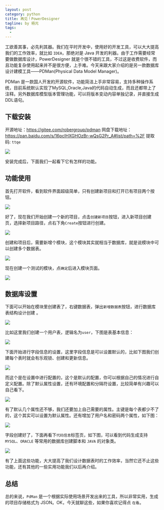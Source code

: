 ```yaml
---
layout: post
category: python
title: 再见！PowerDesigner
tagline: by 極光
tags:
  - 
---
```


工欲善其事，必先利其器。我们在平时开发中，使用好的开发工具，可以大大提高我们的工作效率，就比如 `IDEA`，那绝对是 Java 开发的利器。由于工作需要经常要做数据库设计，PowerDesigner 就是个很不错的工具，不过这是收费软件，而且功能复杂使用起来并不是很方便，上手难。今天来跟大家介绍的是另一款数据库设计建模工具——PDMan(Physical Data Model Manager)。

<!--more-->

PDMan 是一款国人开发的开源软件，功能简洁上手非常容易，支持多种操作系统，目前系统默认实现了MySQL,Oracle,Java的代码自动生成，而且还都带上了注释。另外数据库模型版本管理功能，可以将版本变动内容单独记录，并直接生成DDL语句。

## 下载安装

开源地址：https://gitee.com/robergroup/pdman
网盘下载地址：https://pan.baidu.com/s/16pcIHXGHOzBr-wQsG2Pr_A#list/path=%2F   提取码: `ttqe`

![](http://www.justdopython.com/assets/images/2021/02/pdman/pdman0.png)

安装完成后，下面我们一起看下它有怎样的功能。

## 功能使用

首先打开软件，看到软件界面超级简单，只有创建新项目和打开已有项目两个按钮。

![](http://www.justdopython.com/assets/images/2021/02/pdman/pdman1.png)

好了，现在我们开始创建一个新的项目，点击`创建新项目`按钮，进入新项目创建页，选择新项目路径，点右下角`Create`按钮进行创建。

![](http://www.justdopython.com/assets/images/2021/02/pdman/pdman2.png)

创建和项目后，需要新增个模块，这个模块其实就相当于数据库，就是说模块中可以创建多个数据表。

![](http://www.justdopython.com/assets/images/2021/02/pdman/pdman3.png)

现在创建一个测试的模块，点`确定`后进入模块页面。

![](http://www.justdopython.com/assets/images/2021/02/pdman/pdman5.png)

## 数据库设置

下面可以开始在模块里创建表了，右键数据表，弹出`新增数据表`按钮，进行数据库表结构设计创建 。

![](http://www.justdopython.com/assets/images/2021/02/pdman/pdman6.png)

比如这里我们创建一个用户表，逻辑名为`user`，下图是表基本信息：

![](http://www.justdopython.com/assets/images/2021/02/pdman/pdman7.png)

下面开始进行字段信息的设置，这里字段信息是可以设置默认的，比如下图我们创建每个表时就会有乐观锁、创建和更新信息。

![](http://www.justdopython.com/assets/images/2021/02/pdman/pdman8.png)

而这个是在设置中进行配置的，这个是默认的配置，你可以根据自己的情况进行自定义配置。除了默认属性设置，还有环境配置和分隔符设置，比较简单有兴趣可以自己看下。

![](http://www.justdopython.com/assets/images/2021/02/pdman/pdman9.png)

有了默认几个属性还不够，我们还要加上自己需要的属性。主键是每个表都少不了的，这个其实可以设置为默认属性。还有增加了用户名和密码两个属性，如下图：

![](http://www.justdopython.com/assets/images/2021/02/pdman/pdman10.png)

字段创建好了，下面再看下`代码信息`标签页，如下图，可以看到代码生成支持 `MYSQL`、`ORACLE` 等常用的数据库创建脚本和 `JAVA` 的对象类。

![](http://www.justdopython.com/assets/images/2021/02/pdman/pdman11.png)

有了上面这些功能，大大提高了我们设计数据表时的工作效率，当然它还不止这些功能，还有其他的一些实用功能我们以后再介绍。


## 总结

总的来说，`PdMan` 是一个根据实际使用场景开发出来的工具，所以非常实用，生成的项目存储格式为 JSON。OK，今天就聊这些，如果你喜欢记得点 `在看`。
